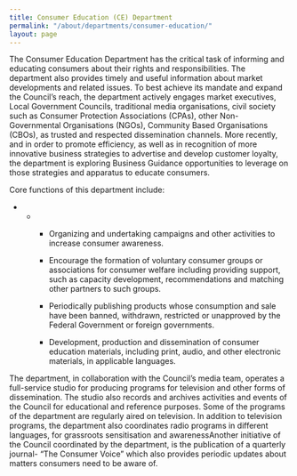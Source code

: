 ```yaml
---
title: Consumer Education (CE) Department
permalink: "/about/departments/consumer-education/"
layout: page
---
```


The Consumer Education Department has the critical task of informing and educating consumers about their rights and responsibilities. The department also provides timely and useful information about market developments and related issues.  To best achieve its mandate and expand the Council’s reach, the department actively engages market executives, Local Government Councils, traditional media organisations, civil society such as Consumer Protection Associations (CPAs), other Non-Governmental Organisations (NGOs), Community Based Organisations (CBOs), as trusted and respected dissemination channels. More recently, and in order to promote efficiency, as well as in recognition of more innovative business strategies to advertise and develop customer loyalty, the department is exploring Business Guidance opportunities to leverage on those strategies and apparatus to educate consumers.

Core functions of this department include:

* * * Organizing and undertaking campaigns and other activities to increase consumer awareness.
      

    * Encourage the formation of voluntary consumer groups or associations for consumer welfare including providing support, such as capacity development, recommendations and matching other partners to such groups. 

    * Periodically publishing products whose consumption and sale have been banned, withdrawn, restricted or unapproved by the Federal Government or foreign governments. 

    * Development, production and dissemination of consumer education materials, including print, audio, and other electronic materials, in applicable languages.

The department, in collaboration with the Council’s media team, operates a full-service studio for producing programs for television and other forms of dissemination.  The studio also records and archives activities and events of the Council for educational and reference purposes.  Some of the programs of the department are regularly aired on television. In addition to television programs, the department also coordinates radio programs in different languages, for grassroots sensitisation and awarenessAnother initiative of the Council coordinated by the department, is the publication of a quarterly journal- “The Consumer Voice” which also provides periodic updates about matters consumers need to be aware of.